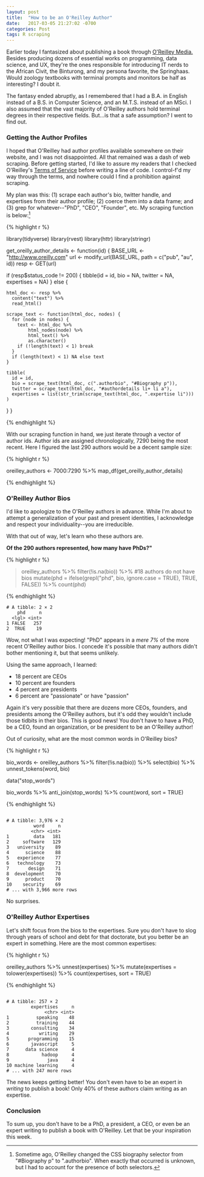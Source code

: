 ```yaml
---
layout: post
title:  "How to be an O'Reilley Author"
date:   2017-03-05 21:27:02 -0700
categories: Post
tags: R scraping
---
```


Earlier today I fantasized about publishing a book through [O'Reilley Media.](https://www.oreilly.com/) Besides producing dozens of essential
works on programming, data science, and UX, they're the ones responsible for introducing IT nerds to the African Civit, the Binturong, 
and my persona favorite, the Springhaas. Would zoology textbooks with terminal prompts and monitors be half as interesting? I doubt it.

The fantasy ended abruptly, as I remembered that I had a B.A. in English instead of a B.S. in Computer Science, and an M.T.S. instead of an
MSci. I also assumed that the vast majority of O'Reilley authors hold terminal degrees in their respective fields. But...is 
that a safe assumption? I went to find out.

<!--more-->

### Getting the Author Profiles

I hoped that O'Reilley had author profiles available somewhere on their website, and I was not disappointed. All that remained was a dash
of web scraping. Before getting started, I'd like to assure my readers that I checked O'Reilley's [Terms of Service](http://www.oreilly.com/terms/index.html)
before writing a line of code. I control-f'd my way through the terms, and nowhere could I find a prohibition against scraping.

My plan was this: (1) scrape each author's bio, twitter handle, and expertises from their author profile; (2) coerce them into a data frame; and
(3) grep for whatever--"PhD", "CEO", "Founder", etc. My scraping function is below:[^1]

{% highlight r %}

library(tidyverse)
library(rvest)
library(httr)
library(stringr)

get_oreilly_author_details <- function(id) {
  BASE_URL <- "http://www.oreilly.com"
  url <- modify_url(BASE_URL, path = c("pub", "au", id))
  resp <- GET(url)
  
  if (resp$status_code != 200) {
    tibble(id = id, bio = NA, twitter = NA, expertises = NA)
  } else {
    
    html_doc <- resp %>% 
      content("text") %>% 
      read_html()
    
    scrape_text <- function(html_doc, nodes) {
      for (node in nodes) {
        text <- html_doc %>% 
            html_nodes(node) %>% 
            html_text() %>% 
            as.character()
        if (!length(text) < 1) break
      }
      if (length(text) < 1) NA else text
    }
    
    tibble(
      id = id,
      bio = scrape_text(html_doc, c(".authorbio", "#Biography p")),
      twitter = scrape_text(html_doc, "#authordetails li+ li a"),
      expertises = list(str_trim(scrape_text(html_doc, ".expertise li")))
    )
  }
}

{% endhighlight %}

With our scraping function in hand, we just iterate through a vector of author ids. Author ids are assigned chronologically, 7290 being the
most recent. Here I figured the last 290 authors would be a decent sample size:

{% highlight r %}

oreilley_authors <- 7000:7290 %>% 
  map_df(get_oreilly_author_details)

{% endhighlight %}

### O'Reilley Author Bios

I'd like to apologize to the O'Reilley authors in advance. While I'm about to attempt a generalization of your past and present identities,
I acknowledge and respect your individuality--you are irreducible.

With that out of way, let's learn who these authors are. 

**Of the 290 authors represented, how many have PhDs?"**

 {% highlight r %}
 
> oreilley_authors %>% 
   filter(!is.na(bio)) %>%  #18 authors do not have bios
   mutate(phd = ifelse(grepl("phd", bio, ignore.case = TRUE), TRUE, FALSE)) %>% 
   count(phd)
   
 {% endhighlight %}

```
# A tibble: 2 × 2
    phd     n
  <lgl> <int>
1 FALSE   257
2  TRUE    19

```

Wow, not what I was expecting! "PhD" appears in a *mere 7%* of the more recent O'Reilley author bios. I concede it's possible that many authors
didn't bother mentioning it, but that seems unlikely. 

Using the same approach, I learned:

* 18 percent are CEOs
* 10 percent are founders
* 4 percent are presidents
* 6 percent are "passionate" or have "passion"

Again it's very possible that there are dozens more CEOs, founders, and presidents among the O'Reilley authors, but it's odd they wouldn't include
those tidbits in their bios. This is good news! You don't have to have a PhD, be a CEO, found an organization, or be president to be an
O'Reilley author!

Out of curiosity, what are the most common words in O'Reilley bios? 

{% highlight r %}

bio_words <- oreilley_authors %>% 
  filter(!is.na(bio)) %>%
  select(bio) %>% 
  unnest_tokens(word, bio) 

data("stop_words")

bio_words %>%
  anti_join(stop_words) %>% 
  count(word, sort = TRUE)
  
{% endhighlight %}

```

# A tibble: 3,976 × 2
          word     n
         <chr> <int>
1         data   181
2     software   129
3   university    89
4      science    88
5   experience    77
6   technology    73
7       design    71
8  development    70
9      product    70
10    security    69
# ... with 3,966 more rows

```

No surprises.

### O'Reilley Author Expertises

Let's shift focus from the bios to the expertises. Sure you don't have to slog through years of school and debt for that doctorate, but you
better be an expert in something. Here are the most common expertises:

{% highlight r %}

oreilley_authors %>% 
  unnest(expertises) %>% 
  mutate(expertises = tolower(expertises)) %>% 
  count(expertises, sort = TRUE)

{% endhighlight %}

```

# A tibble: 257 × 2
         expertises     n
              <chr> <int>
1          speaking    48
2          training    44
3        consulting    34
4           writing    29
5       programming    15
6        javascript     5
7      data science     4
8            hadoop     4
9              java     4
10 machine learning     4
# ... with 247 more rows

```

The news keeps getting better! You don't even have to be an expert in *writing* to publish a book! Only 40% of these authors claim
writing as an expertise. 

### Conclusion

To sum up, you don't have to be a PhD, a president, a CEO, or even be an expert writing to publish a book with O'Reilley. Let that be
your inspiration this week. 

[^1]: Sometime ago, O'Reilley changed the CSS biography selector from "#Biography p" to ".authorbio". When exactly that occurred is unknown,
but I had to account for the presence of both selectors.

